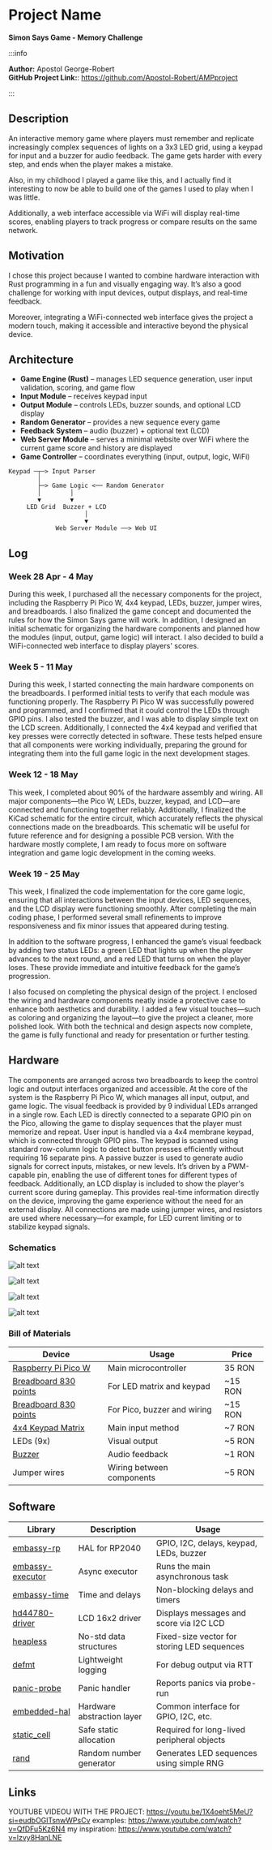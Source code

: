 # Project Name

**Simon Says Game - Memory Challenge**

:::info

**Author:** Apostol George-Robert \
**GitHub Project Link:**: https://github.com/Apostol-Robert/AMPproject

:::

## Description

An interactive memory game where players must remember and replicate increasingly complex sequences of lights on a 3x3 LED grid, using a keypad for input and a buzzer for audio feedback. The game gets harder with every step, and ends when the player makes a mistake. 

Also, in my childhood I played a game like this, and I actually find it interesting to now be able to build one of the games I used to play when I was little. 

Additionally, a web interface accessible via WiFi will display real-time scores, enabling players to track progress or compare results on the same network. 

## Motivation

I chose this project because I wanted to combine hardware interaction with Rust programming in a fun and visually engaging way. It’s also a good challenge for working with input devices, output displays, and real-time feedback.

Moreover, integrating a WiFi-connected web interface gives the project a modern touch, making it accessible and interactive beyond the physical device.

## Architecture

* **Game Engine (Rust)** – manages LED sequence generation, user input validation, scoring, and game flow
* **Input Module** – receives keypad input
* **Output Module** – controls LEDs, buzzer sounds, and optional LCD display
* **Random Generator** – provides a new sequence every game
* **Feedback System** – audio (buzzer) + optional text (LCD)
* **Web Server Module** – serves a minimal website over WiFi where the current game score and history are displayed
* **Game Controller** – coordinates everything (input, output, logic, WiFi)

```
Keypad ─┬─> Input Parser
        │
        ├─> Game Logic <── Random Generator
        │        │
        ▼        ▼
     LED Grid  Buzzer + LCD
                     │
                     ▼
             Web Server Module ──> Web UI
```

## Log

### Week 28 Apr - 4 May

During this week, I purchased all the necessary components for the project, including the Raspberry Pi Pico W, 4x4 keypad, LEDs, buzzer, jumper wires, and breadboards. I also finalized the game concept and documented the rules for how the Simon Says game will work. In addition, I designed an initial schematic for organizing the hardware components and planned how the modules (input, output, game logic) will interact. I also decided to build a WiFi-connected web interface to display players' scores.

### Week 5 - 11 May
During this week, I started connecting the main hardware components on the breadboards. I performed initial tests to verify that each module was functioning properly. The Raspberry Pi Pico W was successfully powered and programmed, and I confirmed that it could control the LEDs through GPIO pins.
I also tested the buzzer, and I was able to display simple text on the LCD screen. Additionally, I connected the 4x4 keypad and verified that key presses were correctly detected in software.
These tests helped ensure that all components were working individually, preparing the ground for integrating them into the full game logic in the next development stages.

### Week 12 - 18 May
This week, I completed about 90% of the hardware assembly and wiring. All major components—the Pico W, LEDs, buzzer, keypad, and LCD—are connected and functioning together reliably.
Additionally, I finalized the KiCad schematic for the entire circuit, which accurately reflects the physical connections made on the breadboards. This schematic will be useful for future reference and for designing a possible PCB version.
With the hardware mostly complete, I am ready to focus more on software integration and game logic development in the coming weeks.

### Week 19 - 25 May
This week, I finalized the code implementation for the core game logic, ensuring that all interactions between the input devices, LED sequences, and the LCD display were functioning smoothly. After completing the main coding phase, I performed several small refinements to improve responsiveness and fix minor issues that appeared during testing.

In addition to the software progress, I enhanced the game’s visual feedback by adding two status LEDs: a green LED that lights up when the player advances to the next round, and a red LED that turns on when the player loses. These provide immediate and intuitive feedback for the game’s progression.

I also focused on completing the physical design of the project. I enclosed the wiring and hardware components neatly inside a protective case to enhance both aesthetics and durability. I added a few visual touches—such as coloring and organizing the layout—to give the project a cleaner, more polished look. With both the technical and design aspects now complete, the game is fully functional and ready for presentation or further testing.



## Hardware

The components are arranged across two breadboards to keep the control logic and output interfaces organized and accessible. At the core of the system is the Raspberry Pi Pico W, which manages all input, output, and game logic.
The visual feedback is provided by 9 individual LEDs arranged in a single row. Each LED is directly connected to a separate GPIO pin on the Pico, allowing the game to display sequences that the player must memorize and repeat.
User input is handled via a 4x4 membrane keypad, which is connected through GPIO pins. The keypad is scanned using standard row-column logic to detect button presses efficiently without requiring 16 separate pins.
A passive buzzer is used to generate audio signals for correct inputs, mistakes, or new levels. It’s driven by a PWM-capable pin, enabling the use of different tones for different types of feedback.
Additionally, an LCD display is included to show the player's current score during gameplay. This provides real-time information directly on the device, improving the game experience without the need for an external display.
All connections are made using jumper wires, and resistors are used where necessary—for example, for LED current limiting or to stabilize keypad signals.

### Schematics

![alt text](PROIECT.svg)

![alt text](imagine3.webp) 
 
![alt text](imagine1.webp) 
 
![alt text](imagine2.webp)

### Bill of Materials

| Device                                                                                                                                          | Usage                       | Price    |
| ----------------------------------------------------------------------------------------------------------------------------------------------- | --------------------------- | -------- |
| [Raspberry Pi Pico W](https://www.optimusdigital.ro/en/raspberry-pi-boards/12394-raspberry-pi-pico-w.html)                                      | Main microcontroller        | 35 RON   |
| [Breadboard 830 points](https://www.optimusdigital.ro/en/breadboards/13244-breadboard-175-x-67-x-9-mm.html)                                     | For LED matrix and keypad   | \~15 RON |
| [Breadboard 830 points](https://www.optimusdigital.ro/en/breadboards/13244-breadboard-175-x-67-x-9-mm.html)                                     | For Pico, buzzer and wiring | \~15 RON |
| [4x4 Keypad Matrix](https://www.optimusdigital.ro/ro/senzori-senzori-de-atingere/470-tastatura-matriceala-4x4-cu-conector-pin-de-tip-mama.html) | Main input method           | \~7 RON  |
| LEDs (9x)                                                                                                                                       | Visual output               | \~5 RON  |
| [Buzzer](https://www.optimusdigital.ro/ro/audio-buzzere/12247-buzzer-pasiv-de-33v-sau-3v.html)                                                  | Audio feedback              | \~1 RON  |
| Jumper wires                                                                                                                                    | Wiring between components   | \~5 RON  |

## Software

| Library                                                             | Description                | Usage                                         |
| ------------------------------------------------------------------ | -------------------------- | --------------------------------------------- |
| [embassy-rp](https://github.com/embassy-rs/embassy)                | HAL for RP2040             | GPIO, I2C, delays, keypad, LEDs, buzzer       |
| [embassy-executor](https://github.com/embassy-rs/embassy)          | Async executor             | Runs the main asynchronous task               |
| [embassy-time](https://github.com/embassy-rs/embassy)              | Time and delays            | Non-blocking delays and timers                |
| [hd44780-driver](https://github.com/rahix/hd44780-driver)          | LCD 16x2 driver            | Displays messages and score via I2C LCD       |
| [heapless](https://github.com/japaric/heapless)                    | No-std data structures     | Fixed-size vector for storing LED sequences   |
| [defmt](https://github.com/knurling-rs/defmt)                      | Lightweight logging        | For debug output via RTT                      |
| [panic-probe](https://github.com/knurling-rs/panic-probe)          | Panic handler              | Reports panics via probe-run                  |
| [embedded-hal](https://github.com/rust-embedded/embedded-hal)      | Hardware abstraction layer | Common interface for GPIO, I2C, etc.          |
| [static_cell](https://github.com/embassy-rs/embassy)               | Safe static allocation     | Required for long-lived peripheral objects    |
| [rand](https://github.com/rust-random/rand)                        | Random number generator    | Generates LED sequences using simple RNG      |

## Links 
YOUTUBE VIDEOU WITH THE PROJECT: https://youtu.be/1X4oeht5MeU?si=eudbOGlTsnwWPsCv
examples: https://www.youtube.com/watch?v=QfDFu5Kz6N4 
my inspiration: https://www.youtube.com/watch?v=lzvy8HanLNE
